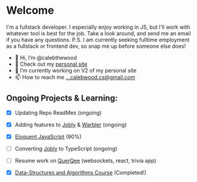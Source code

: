 # Welcome
I'm a fullstack developer. I especially enjoy working in JS, but I'll work with whatever tool is best for the job. Take a look around, and send me an email if you have any questions. P.S. I am currently seeking fulltime employment as a fullstack or frontend dev, so snap me up before someone else does! 

- 👋 Hi, I’m @calebthewood
- 👀 Check out my [personal site](https://www.calebwood.dev/)
- 🌱 I’m currently working on V2 of my personal site
- 📫 How to reach me ...calebwood.cs@gmail.com

## Ongoing Projects & Learning:
- [x] Updating Repo ReadMes (ongoing)
- [x] Adding features to [Jobly](https://github.com/calebthewood/jobly-frontend) & [Warbler](https://github.com/calebthewood/flask-warbler) (ongoing)
- [x] [Eloquent JavaScript](https://github.com/calebthewood/eloquentJS) (90%)
- [ ] Converting [Jobly](https://github.com/calebthewood/jobly-frontend) to TypeScript (ongoing)
- [ ] Resume work on [QuerQee](https://github.com/calebthewood/qq-front-end) (websockets, react, trivia app)
- [x] [Data-Structures and Algorithms Course](https://github.com/calebthewood/dsa-javascript/tree/main/JS-MasterClass) (Completed!)


<!---
calebthewood/calebthewood is a ✨ special ✨ repository because its `README.md` (this file) appears on your GitHub profile.
You can click the Preview link to take a look at your changes.
--->
